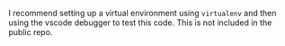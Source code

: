 I recommend setting up a virtual environment using `virtualenv` and then using the vscode debugger to test this code. This is not included in the public repo.